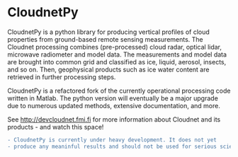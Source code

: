 # CloudnetPy
CloudnetPy is a python library for producing vertical profiles of cloud properties from ground-based remote sensing measurements. The Cloudnet processing combines (pre-processed) cloud radar, optical lidar, microwave radiometer and model data. The measurements and model data are brought into common grid and classified as ice, liquid, aerosol, insects, and so on. Then, geophysical products such as ice water content are retrieved in further processing steps.

CloudnetPy is a refactored fork of the currently operational processing code written in Matlab.
The python version will eventually be a major upgrade due to numerous updated methods, extensive documentation, and more.

See http://devcloudnet.fmi.fi for more information about Cloudnet and its products - and watch this space!

```diff
- CloudnetPy is currently under heavy development. It does not yet 
- produce any meaninful results and should not be used for serious scientific work.
```
